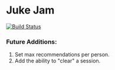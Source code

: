 # Juke Jam

[![Build Status](https://travis-ci.com/forte/juke-jam.svg?token=759c3Sz9dwdshoUPwoqG&branch=master)](https://travis-ci.com/forte/juke-jam)

### Future Additions:
1. Set max recommendations per person.
2. Add the ability to "clear" a session.
